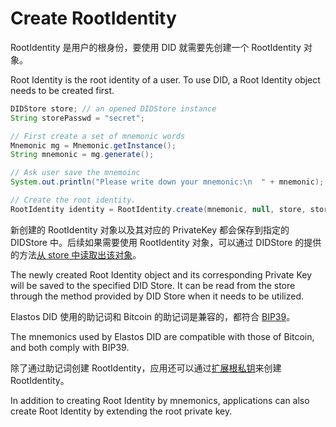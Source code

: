 # Create RootIdentity

RootIdentity 是用户的根身份，要使用 DID 就需要先创建一个 RootIdentity 对象。

Root Identity is the root identity of a user. To use DID, a Root Identity object needs to be created first.

```java
DIDStore store; // an opened DIDStore instance
String storePasswd = "secret";

// First create a set of mnemonic words
Mnemonic mg = Mnemonic.getInstance();
String mnemonic = mg.generate();

// Ask user save the mnemoinc
System.out.println("Please write down your mnemonic:\n  " + mnemonic);

// Create the root identity.
RootIdentity identity = RootIdentity.create(mnemonic, null, store, storePasswd);
```

新创建的 RootIdentity 对象以及其对应的 PrivateKey 都会保存到指定的 DIDStore 中。后续如果需要使用 RootIdentity 对象，可以通过 DIDStore 的提供的方法[从 store 中读取出该对象](../didstore/access-didstore.md#access-rootidentity)。

The newly created Root Identity object and its corresponding Private Key will be saved to the specified DID Store. It can be read from the store through the method provided by DID Store when it needs to be utilized.

Elastos DID 使用的助记词和 Bitcoin 的助记词是兼容的，都符合 [BIP39](https://github.com/bitcoin/bips/blob/master/bip-0039.mediawiki)。

The mnemonics used by Elastos DID are compatible with those of Bitcoin, and both comply with BIP39.

除了通过助记词创建 RootIdentity，应用还可以通过[扩展根私钥](https://github.com/bitcoin/bips/blob/master/bip-0032.mediawiki#Serialization\_format)来创建 RootIdentity。

In addition to creating Root Identity by mnemonics, applications can also create Root Identity by extending the root private key.
